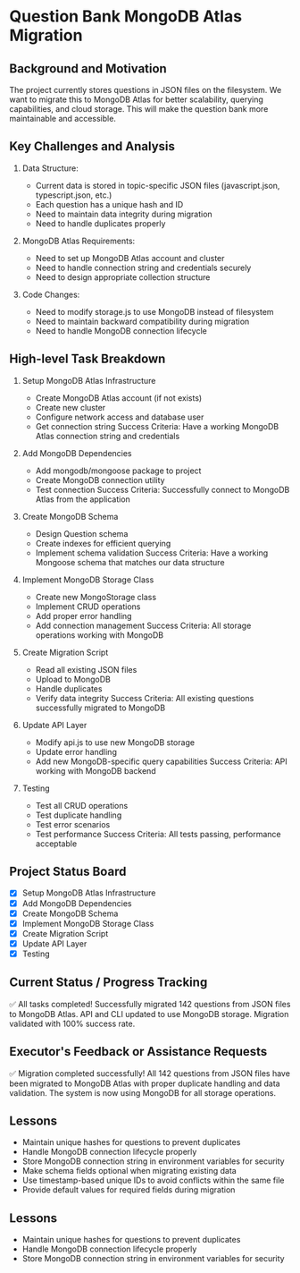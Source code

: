 # Question Bank MongoDB Atlas Migration

## Background and Motivation
The project currently stores questions in JSON files on the filesystem. We want to migrate this to MongoDB Atlas for better scalability, querying capabilities, and cloud storage. This will make the question bank more maintainable and accessible.

## Key Challenges and Analysis
1. Data Structure:
   - Current data is stored in topic-specific JSON files (javascript.json, typescript.json, etc.)
   - Each question has a unique hash and ID
   - Need to maintain data integrity during migration
   - Need to handle duplicates properly

2. MongoDB Atlas Requirements:
   - Need to set up MongoDB Atlas account and cluster
   - Need to handle connection string and credentials securely
   - Need to design appropriate collection structure

3. Code Changes:
   - Need to modify storage.js to use MongoDB instead of filesystem
   - Need to maintain backward compatibility during migration
   - Need to handle MongoDB connection lifecycle

## High-level Task Breakdown

1. Setup MongoDB Atlas Infrastructure
   - Create MongoDB Atlas account (if not exists)
   - Create new cluster
   - Configure network access and database user
   - Get connection string
   Success Criteria: Have a working MongoDB Atlas connection string and credentials

2. Add MongoDB Dependencies
   - Add mongodb/mongoose package to project
   - Create MongoDB connection utility
   - Test connection
   Success Criteria: Successfully connect to MongoDB Atlas from the application

3. Create MongoDB Schema
   - Design Question schema
   - Create indexes for efficient querying
   - Implement schema validation
   Success Criteria: Have a working Mongoose schema that matches our data structure

4. Implement MongoDB Storage Class
   - Create new MongoStorage class
   - Implement CRUD operations
   - Add proper error handling
   - Add connection management
   Success Criteria: All storage operations working with MongoDB

5. Create Migration Script
   - Read all existing JSON files
   - Upload to MongoDB
   - Handle duplicates
   - Verify data integrity
   Success Criteria: All existing questions successfully migrated to MongoDB

6. Update API Layer
   - Modify api.js to use new MongoDB storage
   - Update error handling
   - Add new MongoDB-specific query capabilities
   Success Criteria: API working with MongoDB backend

7. Testing
   - Test all CRUD operations
   - Test duplicate handling
   - Test error scenarios
   - Test performance
   Success Criteria: All tests passing, performance acceptable

## Project Status Board
- [x] Setup MongoDB Atlas Infrastructure
- [x] Add MongoDB Dependencies
- [x] Create MongoDB Schema
- [x] Implement MongoDB Storage Class
- [x] Create Migration Script
- [x] Update API Layer
- [x] Testing

## Current Status / Progress Tracking
✅ All tasks completed! Successfully migrated 142 questions from JSON files to MongoDB Atlas. API and CLI updated to use MongoDB storage. Migration validated with 100% success rate.

## Executor's Feedback or Assistance Requests
✅ Migration completed successfully! All 142 questions from JSON files have been migrated to MongoDB Atlas with proper duplicate handling and data validation. The system is now using MongoDB for all storage operations.

## Lessons
- Maintain unique hashes for questions to prevent duplicates
- Handle MongoDB connection lifecycle properly
- Store MongoDB connection string in environment variables for security
- Make schema fields optional when migrating existing data
- Use timestamp-based unique IDs to avoid conflicts within the same file
- Provide default values for required fields during migration

## Lessons
- Maintain unique hashes for questions to prevent duplicates
- Handle MongoDB connection lifecycle properly
- Store MongoDB connection string in environment variables for security 